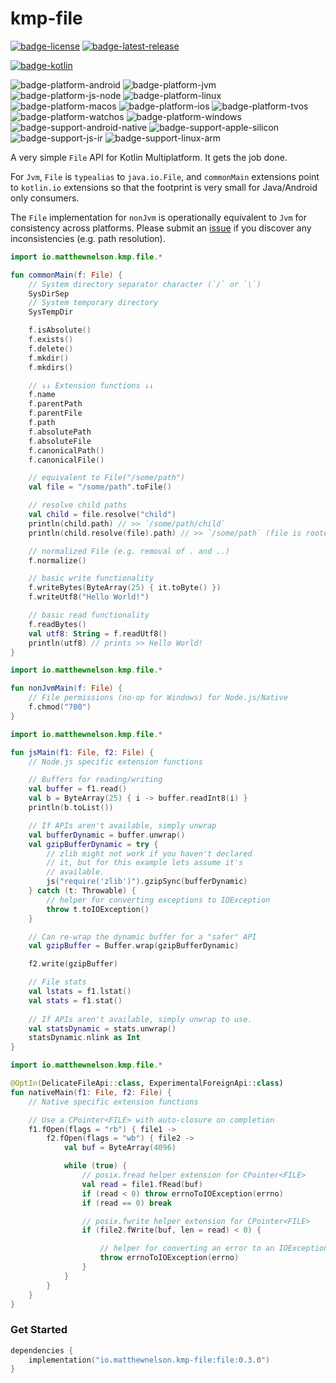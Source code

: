 # kmp-file
[![badge-license]][url-license]
[![badge-latest-release]][url-latest-release]

[![badge-kotlin]][url-kotlin]

![badge-platform-android] 
![badge-platform-jvm]
![badge-platform-js-node] 
![badge-platform-linux] 
![badge-platform-macos] 
![badge-platform-ios] 
![badge-platform-tvos] 
![badge-platform-watchos] 
![badge-platform-windows]
![badge-support-android-native] 
![badge-support-apple-silicon] 
![badge-support-js-ir] 
![badge-support-linux-arm] 

A very simple `File` API for Kotlin Multiplatform. It gets the job done.

For `Jvm`, `File` is `typealias` to `java.io.File`, and `commonMain` extensions 
point to `kotlin.io` extensions so that the footprint is very small for 
Java/Android only consumers.

The `File` implementation for `nonJvm` is operationally equivalent to 
`Jvm` for consistency across platforms. Please submit an [issue][url-issue] 
if you discover any inconsistencies (e.g. path resolution).

```kotlin
import io.matthewnelson.kmp.file.*

fun commonMain(f: File) {
    // System directory separator character (`/` or `\`)
    SysDirSep
    // System temporary directory
    SysTempDir

    f.isAbsolute()
    f.exists()
    f.delete()
    f.mkdir()
    f.mkdirs()

    // ↓↓ Extension functions ↓↓
    f.name
    f.parentPath
    f.parentFile
    f.path
    f.absolutePath
    f.absoluteFile
    f.canonicalPath()
    f.canonicalFile()

    // equivalent to File("/some/path")
    val file = "/some/path".toFile()

    // resolve child paths
    val child = file.resolve("child")
    println(child.path) // >> `/some/path/child`
    println(child.resolve(file).path) // >> `/some/path` (file is rooted)

    // normalized File (e.g. removal of . and ..)
    f.normalize()

    // basic write functionality
    f.writeBytes(ByteArray(25) { it.toByte() })
    f.writeUtf8("Hello World!")

    // basic read functionality
    f.readBytes()
    val utf8: String = f.readUtf8()
    println(utf8) // prints >> Hello World!
}
```

```kotlin
import io.matthewnelson.kmp.file.*

fun nonJvmMain(f: File) {
    // File permissions (no-op for Windows) for Node.js/Native
    f.chmod("700")
}
```

```kotlin
import io.matthewnelson.kmp.file.*

fun jsMain(f1: File, f2: File) {
    // Node.js specific extension functions

    // Buffers for reading/writing
    val buffer = f1.read()
    val b = ByteArray(25) { i -> buffer.readInt8(i) }
    println(b.toList())

    // If APIs aren't available, simply unwrap
    val bufferDynamic = buffer.unwrap()
    val gzipBufferDynamic = try {
        // zlib might not work if you haven't declared
        // it, but for this example lets assume it's
        // available.
        js("require('zlib')").gzipSync(bufferDynamic)
    } catch (t: Throwable) {
        // helper for converting exceptions to IOException
        throw t.toIOException()
    }

    // Can re-wrap the dynamic buffer for a "safer" API
    val gzipBuffer = Buffer.wrap(gzipBufferDynamic)

    f2.write(gzipBuffer)

    // File stats
    val lstats = f1.lstat()
    val stats = f1.stat()
    
    // If APIs aren't available, simply unwrap to use.
    val statsDynamic = stats.unwrap()
    statsDynamic.nlink as Int
}
```

```kotlin
import io.matthewnelson.kmp.file.*

@OptIn(DelicateFileApi::class, ExperimentalForeignApi::class)
fun nativeMain(f1: File, f2: File) {
    // Native specific extension functions

    // Use a CPointer<FILE> with auto-closure on completion
    f1.fOpen(flags = "rb") { file1 ->
        f2.fOpen(flags = "wb") { file2 ->
            val buf = ByteArray(4096)

            while (true) {
                // posix.fread helper extension for CPointer<FILE>
                val read = file1.fRead(buf)
                if (read < 0) throw errnoToIOException(errno)
                if (read == 0) break

                // posix.fwrite helper extension for CPointer<FILE>
                if (file2.fWrite(buf, len = read) < 0) {

                    // helper for converting an error to an IOException
                    throw errnoToIOException(errno)
                }
            }
        }
    }
}
```

### Get Started

<!-- TAG_VERSION -->
```kotlin
dependencies {
    implementation("io.matthewnelson.kmp-file:file:0.3.0")
}
```

<!-- TAG_VERSION -->
[badge-latest-release]: https://img.shields.io/badge/latest--release-0.3.0-blue.svg?style=flat
[badge-license]: https://img.shields.io/badge/license-Apache%20License%202.0-blue.svg?style=flat

<!-- TAG_DEPENDENCIES -->
[badge-kotlin]: https://img.shields.io/badge/kotlin-2.1.21-blue.svg?logo=kotlin

<!-- TAG_PLATFORMS -->
[badge-platform-android]: http://img.shields.io/badge/-android-6EDB8D.svg?style=flat
[badge-platform-jvm]: http://img.shields.io/badge/-jvm-DB413D.svg?style=flat
[badge-platform-js]: http://img.shields.io/badge/-js-F8DB5D.svg?style=flat
[badge-platform-js-node]: https://img.shields.io/badge/-nodejs-68a063.svg?style=flat
[badge-platform-linux]: http://img.shields.io/badge/-linux-2D3F6C.svg?style=flat
[badge-platform-macos]: http://img.shields.io/badge/-macos-111111.svg?style=flat
[badge-platform-ios]: http://img.shields.io/badge/-ios-CDCDCD.svg?style=flat
[badge-platform-tvos]: http://img.shields.io/badge/-tvos-808080.svg?style=flat
[badge-platform-watchos]: http://img.shields.io/badge/-watchos-C0C0C0.svg?style=flat
[badge-platform-wasm]: https://img.shields.io/badge/-wasm-624FE8.svg?style=flat
[badge-platform-windows]: http://img.shields.io/badge/-windows-4D76CD.svg?style=flat
[badge-support-android-native]: http://img.shields.io/badge/support-[AndroidNative]-6EDB8D.svg?style=flat
[badge-support-apple-silicon]: http://img.shields.io/badge/support-[AppleSilicon]-43BBFF.svg?style=flat
[badge-support-js-ir]: https://img.shields.io/badge/support-[js--IR]-AAC4E0.svg?style=flat
[badge-support-linux-arm]: http://img.shields.io/badge/support-[LinuxArm]-2D3F6C.svg?style=flat

[url-latest-release]: https://github.com/05nelsonm/kmp-file/releases/latest
[url-license]: https://www.apache.org/licenses/LICENSE-2.0
[url-kotlin]: https://kotlinlang.org
[url-issue]: https://github.com/05nelsonm/kmp-file/issues
